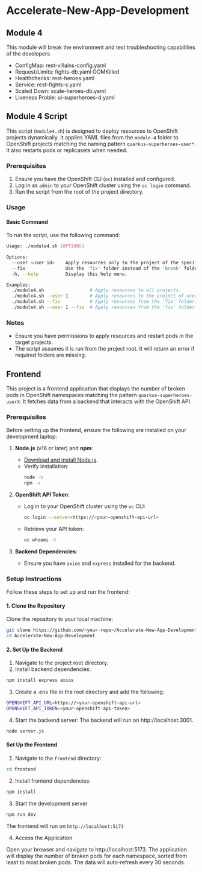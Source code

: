# Accelerate-New-App-Development

## Module 4

This module will break the environment and test troubleshooting capabilities of the developers

- ConfigMap: rest-villains-config.yaml
- Request/Limits: fights-db.yaml OOMKilled
- Healthchecks: rest-heroes.yaml
- Service: rest-fights-s.yaml
- Scaled Down: scale-heroes-db.yaml
- Liveness Proble: ui-superheroes-d.yaml

## Module 4 Script

This script (`module4.sh`) is designed to deploy resources to OpenShift projects dynamically. It applies YAML files from the `module-4` folder to OpenShift projects matching the naming pattern `quarkus-superheroes-user*`. It also restarts pods or replicasets when needed.

### Prerequisites

1. Ensure you have the OpenShift CLI (`oc`) installed and configured.
2. Log in as `admin` to your OpenShift cluster using the `oc login` command.
3. Run the script from the root of the project directory.

### Usage

#### Basic Command

To run the script, use the following command:

```bash
Usage: ./module4.sh [OPTIONS]

Options:
  --user <user id>    Apply resources only to the project of the specified user (e.g., user1).
  --fix               Use the 'fix' folder instead of the 'break' folder.
  -h, --help          Display this help menu.

Examples:
  ./module4.sh                 # Apply resources to all projects.
  ./module4.sh --user 1        # Apply resources to the project of user1.
  ./module4.sh --fix           # Apply resources from the 'fix' folder.
  ./module4.sh --user 1 --fix  # Apply resources from the 'fix' folder to user1's project.
```

### Notes
- Ensure you have permissions to apply resources and restart pods in the target projects.
- The script assumes it is run from the project root. It will return an error if required folders are missing.

## Frontend
This project is a frontend application that displays the number of broken pods in OpenShift namespaces matching the pattern `quarkus-superheroes-userX`. It fetches data from a backend that interacts with the OpenShift API.

### Prerequisites

Before setting up the frontend, ensure the following are installed on your development laptop:

1. **Node.js** (v16 or later) and **npm**:
   - [Download and install Node.js](https://nodejs.org/).
   - Verify installation:
     ```bash
     node -v
     npm -v
     ```

2. **OpenShift API Token**:
   - Log in to your OpenShift cluster using the `oc` CLI:
     ```bash
     oc login --server=https://<your-openshift-api-url>
     ```
   - Retrieve your API token:
     ```bash
     oc whoami -t
     ```

3. **Backend Dependencies**:
   - Ensure you have `axios` and `express` installed for the backend.

### Setup Instructions

Follow these steps to set up and run the frontend:

#### 1. Clone the Repository

Clone the repository to your local machine:
```bash
git clone https://github.com/<your-repo>/Accelerate-New-App-Development.git
cd Accelerate-New-App-Development
```

#### 2. Set Up the Backend

1. Navigate to the project root directory.
2. Install backend dependencies:

```bash
npm install express axios
```

3. Create a .env file in the root directory and add the following:

```bash
OPENSHIFT_API_URL=https://<your-openshift-api-url>
OPENSHIFT_API_TOKEN=<your-openshift-api-token>
```
4. Start the backend server:
The backend will run on http://localhost:3001.

```bash
node server.js
```

#### Set Up the Frontend

1. Navigate to the `frontend` directory:

```bash
cd frontend
```

2. Install frontend dependencies:

```bash
npm install
```

3. Start the development server

```bash
npm run dev
```

The frontend will run on `http://localhost:5173`

4. Access the Application

Open your browser and navigate to http://localhost:5173. The application will display the number of broken pods for each namespace, sorted from least to most broken pods. The data will auto-refresh every 30 seconds.
